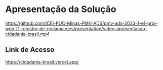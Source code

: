 # Apresentação da Solução

https://github.com/ICEI-PUC-Minas-PMV-ADS/pmv-ads-2023-1-e1-proj-web-t1-registro-de-reclamacoes/presentation/video-apresentacao-cidadania-brasil.mp4

## Link de Acesso

https://cidadania-brasil.vercel.app/
